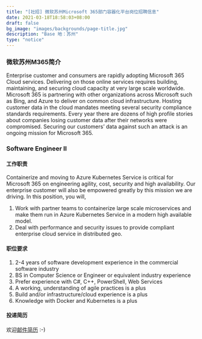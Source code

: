 ```yaml
---
title: "[社招] 微软苏州Microsoft 365部门容器化平台岗位招聘信息"
date: 2021-03-18T18:58:03+08:00
draft: false
bg_image: "images/backgrounds/page-title.jpg"
description: "Base 地：苏州"
type: "notice"
---
```


### 微软苏州M365简介

Enterprise customer and consumers are rapidly adopting Microsoft 365 Cloud services. Delivering on those online services requires building, maintaining, and securing cloud capacity at very large scale worldwide. Microsoft 365 is partnering with other organizations across Microsoft such as Bing, and Azure to deliver on common cloud infrastructure. Hosting customer data in the cloud mandates meeting several security compliance standards requirements. Every year there are dozens of high profile stories about companies losing customer data after their networks were compromised. Securing our customers’ data against such an attack is an ongoing mission for Microsoft 365. 


### Software Engineer II

#### 工作职责

Containerize and moving to Azure Kubernetes Service is critical for Microsoft 365 on engineering agility, cost, security and high availability. Our enterprise customer will also be empowered greatly by this mission we are driving. In this position, you will,
1. Work with partner teams to containerize large scale microservices and make them run in Azure Kubernetes Service in a modern high available model.
2. Deal with performance and security issues to provide compliant enterprise cloud service in distributed geo. 


#### 职位要求

1. 2-4 years of software development experience in the commercial software industry 
2. BS in Computer Science or Engineer or equivalent industry experience 
3. Prefer experience with C#, C++, PowerShell, Web Services 
4. A working, understanding of agile practices is a plus 
5. Build and/or infrastructure/cloud experience is a plus 
6. Knowledge with Docker and Kubernetes is a plus 

#### 投递简历

欢迎[邮件简历](mailto:yawa@microsoft.com)  :-)
